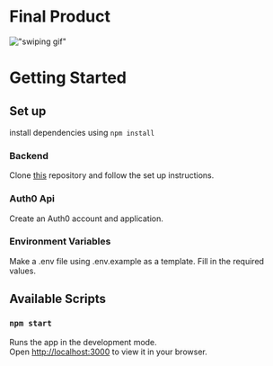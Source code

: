 # Final Product
!["swiping gif"](https://github.com/edlynshih/pawsome-pals/blob/main/docs/swipe.gif)


# Getting Started

## Set up

install dependencies using `npm install`

### Backend

Clone [this](https://github.com/edlynshih/pawsome_pals_api) repository and follow the set up instructions.

### Auth0 Api

Create an Auth0 account and application.

### Environment Variables

Make a .env file using .env.example as a template. Fill in the required values.

## Available Scripts

### `npm start`

Runs the app in the development mode. \
Open [http://localhost:3000](http://localhost:3000) to view it in your browser.
